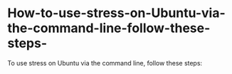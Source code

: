 # How-to-use-stress-on-Ubuntu-via-the-command-line-follow-these-steps-
To use stress on Ubuntu via the command line, follow these steps:
